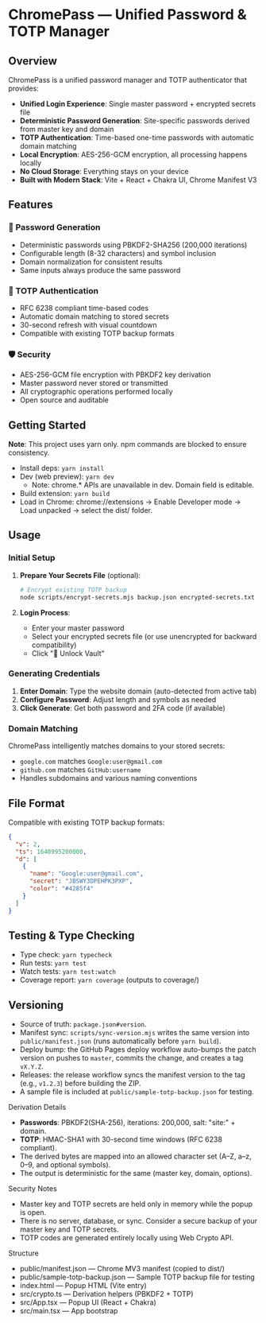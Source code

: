 # ChromePass — Unified Password & TOTP Manager

## Overview

ChromePass is a unified password manager and TOTP authenticator that provides:

- **Unified Login Experience**: Single master password + encrypted secrets file
- **Deterministic Password Generation**: Site-specific passwords derived from master key and domain
- **TOTP Authentication**: Time-based one-time passwords with automatic domain matching
- **Local Encryption**: AES-256-GCM encryption, all processing happens locally
- **No Cloud Storage**: Everything stays on your device
- **Built with Modern Stack**: Vite + React + Chakra UI, Chrome Manifest V3

## Features

### 🔐 Password Generation

- Deterministic passwords using PBKDF2-SHA256 (200,000 iterations)
- Configurable length (8-32 characters) and symbol inclusion
- Domain normalization for consistent results
- Same inputs always produce the same password

### 🔢 TOTP Authentication

- RFC 6238 compliant time-based codes
- Automatic domain matching to stored secrets
- 30-second refresh with visual countdown
- Compatible with existing TOTP backup formats

### 🛡️ Security

- AES-256-GCM file encryption with PBKDF2 key derivation
- Master password never stored or transmitted
- All cryptographic operations performed locally
- Open source and auditable

## Getting Started

**Note**: This project uses yarn only. npm commands are blocked to ensure consistency.

- Install deps: `yarn install`
- Dev (web preview): `yarn dev`
  - Note: chrome.\* APIs are unavailable in dev. Domain field is editable.
- Build extension: `yarn build`
- Load in Chrome: chrome://extensions → Enable Developer mode → Load unpacked → select the dist/ folder.

## Usage

### Initial Setup

1. **Prepare Your Secrets File** (optional):

   ```bash
   # Encrypt existing TOTP backup
   node scripts/encrypt-secrets.mjs backup.json encrypted-secrets.txt your-password
   ```

2. **Login Process**:
   - Enter your master password
   - Select your encrypted secrets file (or use unencrypted for backward compatibility)
   - Click "🚀 Unlock Vault"

### Generating Credentials

1. **Enter Domain**: Type the website domain (auto-detected from active tab)
2. **Configure Password**: Adjust length and symbols as needed
3. **Click Generate**: Get both password and 2FA code (if available)

### Domain Matching

ChromePass intelligently matches domains to your stored secrets:

- `google.com` matches `Google:user@gmail.com`
- `github.com` matches `GitHub:username`
- Handles subdomains and various naming conventions

## File Format

Compatible with existing TOTP backup formats:

```json
{
  "v": 2,
  "ts": 1640995200000,
  "d": [
    {
      "name": "Google:user@gmail.com",
      "secret": "JBSWY3DPEHPK3PXP",
      "color": "#4285f4"
    }
  ]
}
```

## Testing & Type Checking

- Type check: `yarn typecheck`
- Run tests: `yarn test`
- Watch tests: `yarn test:watch`
- Coverage report: `yarn coverage` (outputs to coverage/)

## Versioning

- Source of truth: `package.json#version`.
- Manifest sync: `scripts/sync-version.mjs` writes the same version into `public/manifest.json` (runs automatically before `yarn build`).
- Deploy bump: the GitHub Pages deploy workflow auto-bumps the patch version on pushes to `master`, commits the change, and creates a tag `vX.Y.Z`.
- Releases: the release workflow syncs the manifest version to the tag (e.g., `v1.2.3`) before building the ZIP.
- A sample file is included at `public/sample-totp-backup.json` for testing.

Derivation Details

- **Passwords**: PBKDF2(SHA-256), iterations: 200,000, salt: "site:" + domain.
- **TOTP**: HMAC-SHA1 with 30-second time windows (RFC 6238 compliant).
- The derived bytes are mapped into an allowed character set (A–Z, a–z, 0–9, and optional symbols).
- The output is deterministic for the same (master key, domain, options).

Security Notes

- Master key and TOTP secrets are held only in memory while the popup is open.
- There is no server, database, or sync. Consider a secure backup of your master key and TOTP secrets.
- TOTP codes are generated entirely locally using Web Crypto API.

Structure

- public/manifest.json — Chrome MV3 manifest (copied to dist/)
- public/sample-totp-backup.json — Sample TOTP backup file for testing
- index.html — Popup HTML (Vite entry)
- src/crypto.ts — Derivation helpers (PBKDF2 + TOTP)
- src/App.tsx — Popup UI (React + Chakra)
- src/main.tsx — App bootstrap
